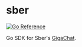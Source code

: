 # sber
[![Go Reference](https://pkg.go.dev/badge/github.com/solsw/sber.svg)](https://pkg.go.dev/github.com/solsw/sber)

Go SDK for Sber's [GigaChat](https://developers.sber.ru/docs/ru/gigachat/overview).
